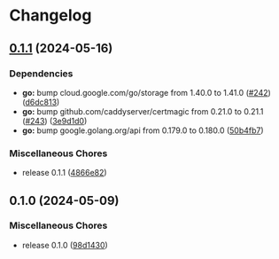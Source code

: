 # Changelog

## [0.1.1](https://github.com/grafana/certmagic-gcs/compare/v0.1.0...v0.1.1) (2024-05-16)


### Dependencies

* **go:** bump cloud.google.com/go/storage from 1.40.0 to 1.41.0 ([#242](https://github.com/grafana/certmagic-gcs/issues/242)) ([d6dc813](https://github.com/grafana/certmagic-gcs/commit/d6dc813c6893705debea9eb79b27d5758e8f0283))
* **go:** bump github.com/caddyserver/certmagic from 0.21.0 to 0.21.1 ([#243](https://github.com/grafana/certmagic-gcs/issues/243)) ([3e9d1d0](https://github.com/grafana/certmagic-gcs/commit/3e9d1d04f117e0c60802037071b66b83f17e04cf))
* **go:** bump google.golang.org/api from 0.179.0 to 0.180.0 ([50b4fb7](https://github.com/grafana/certmagic-gcs/commit/50b4fb71b4a3aa6e6af5ead44db1caf61db5f07a))


### Miscellaneous Chores

* release 0.1.1 ([4866e82](https://github.com/grafana/certmagic-gcs/commit/4866e82a0a84aabea67ffc42ff4d1b156ad4941e))

## 0.1.0 (2024-05-09)


### Miscellaneous Chores

* release 0.1.0 ([98d1430](https://github.com/grafana/certmagic-gcs/commit/98d1430a645f93ea3c636a253364da39555538a4))
